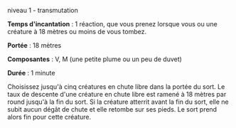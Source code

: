 niveau 1 - transmutation

**Temps d'incantation** : 1 réaction, que vous prenez lorsque vous ou une créature à 18 mètres ou moins de vous tombez.

**Portée** : 18 mètres

**Composantes** : V, M (une petite plume ou un peu de duvet)

**Durée** : 1 minute

Choisissez jusqu'à cinq créatures en chute libre dans la portée du sort. Le taux de descente d'une créature en chute libre est ramené à 18 mètres par round jusqu'à la fin du sort. Si la créature atterrit avant la fin du sort, elle ne subit aucun dégât de chute et elle retombe sur ses pieds. Le sort prend alors fin pour cette créature.